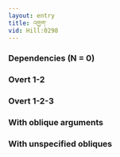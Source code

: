 ```yaml
---
layout: entry
title: འགྱག་
vid: Hill:0298
---
```

### Dependencies (N = 0)


### Overt 1-2


### Overt 1-2-3


### With oblique arguments


### With unspecified obliques
